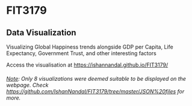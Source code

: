 # FIT3179
## Data Visualization

Visualizing Global Happiness trends alongside GDP per Capita, Life Expectancy, Government Trust, and other interesting factors

Access the visualisation at https://ishannandal.github.io/FIT3179/

###### <u>Note</u>: Only 8 visualizations were deemed suitable to be displayed on the webpage. Check https://github.com/IshanNandal/FIT3179/tree/master/JSON%20files for more. 
